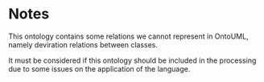 # Notes

This ontology contains some relations we cannot represent in OntoUML, namely deviration relations between classes.

It must be considered if this ontology should be included in the processing due to some issues on the application of the language.